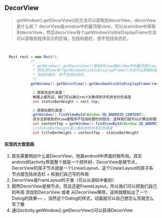 ## DecorView

> getWindow().getDecorView()的方法可以获取到decorView，decorView是什么呢？
decorView是window中的最顶层view，可以从window中获取到decorView，然后decorView有个getWindowVisibleDisplayFrame方法可以获取到程序显示的区域，包括标题栏，但不包括状态栏。

<br/>

```java
  Rect rect = new Rect();  
            /* 
             * getWindow().getDecorView()得到的View是Window中的最顶层View，可以从Window中获取到该View， 
             * 然后该View有个getWindowVisibleDisplayFrame()方法可以获取到程序显示的区域， 
             * 包括标题栏，但不包括状态栏。 
             */  
            getWindow().getDecorView().getWindowVisibleDisplayFrame(rect); 

             1.获取状态栏高度：  
             根据上面所述，我们可以通过rect对象得到手机状态栏的高度 
             int statusBarHeight = rect.top; 

             2.获取标题栏高度： 
             getWindow().findViewById(Window.ID_ANDROID_CONTENT); 
             该方法获取到的View是程序不包括标题栏的部分，这样我们就可以计算出标题栏的高度了。 
             int contentTop = getWindow().findViewById(Window.ID_ANDROID_CONTENT).getTop();    
             //statusBarHeight是上面所求的状态栏的高度    
             int titleBarHeight = contentTop - statusBarHeight   
```

#### 实现的大致思路

1. 首先需要明白什么是DecorView，他是android中界面的根布局。其实android的activity界面整个就是一个控件树，DecorView是根节点，DecorView的孩子节点就是一个LinearLayout，这个LinearLayout的孩子系节点就包括状态栏 + 和我们自己写的布局
2. DecorView是FramLayout的子类（可以从源码中看到）
3. 既然DecorView是根节点，而且还是FrameLayout，所以我们可以把我们自己的布局 添加到DecorView 或者 从DecorView移除，这样就模拟出了一个Dialog的效果~~ ，当然这个Dialog的样式，动画就可以自己想怎么写就怎么写了撒
4. 通过activity.getWindow().getDecorView()可以获得DecorView
